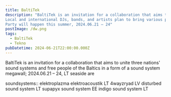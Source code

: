 ```yaml
---
title: BaltiTek
description: "BaltiTek is an invitation for a collaboration that aims to unite three nations' sound systems and free people of the Baltics in a form of a sound system megawall;
Local and international DJs, bands, and artists plan to bring various performances spanning over the genres of Tekno, Drum and Bass, Jungle, Breakcore, Punk and more.
Party will happen this summer, 2024.06.21 – 24"
postImage: /dw.png
tags:
  - BaltiTek
  - Tekno
pubDatetime: 2024-06-21T22:00:00.000Z
---
```


BaltiTek is an invitation for a collaboration that aims to unite three nations' sound systems and free people of the Baltics in a form of a sound system megawall; 2024.06.21 – 24, LT seaside are

soundsystems::
elektroplazma elektroacoustik LT
4wayzryad LV
disturbed sound system LT
supapyx sound system EE
indigo sound system LT
